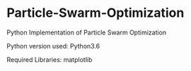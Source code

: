 # Particle-Swarm-Optimization
Python Implementation of Particle Swarm Optimization 

Python version used: Python3.6

Required Libraries: 
matplotlib

